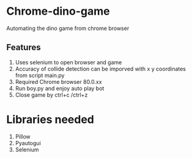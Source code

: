 # Chrome-dino-game
Automating the dino game from chrome browser
## Features
1. Uses selenium to open browser and game
2. Accuracy of collide detection can be imporved with x y coordinates from script main.py
3. Required Chrome browser 80.0.xx
4. Run boy.py and enjoy auto play bot
5. Close game by ctrl+c /ctrl+z

# Libraries needed
1. Pillow
2. Pyautogui
3. Selenium

